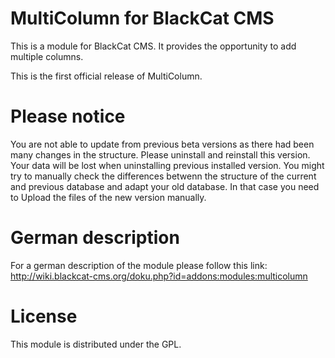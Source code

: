 MultiColumn for BlackCat CMS
===============================

This is a module for BlackCat CMS. It provides the opportunity to add multiple columns.

This is the first official release of MultiColumn.

# Please notice

You are not able to update from previous beta versions as there had been many changes in the structure. Please uninstall and reinstall this version. Your data will be lost when uninstalling previous installed version.
You might try to manually check the differences betwenn the structure of the current and previous database and adapt your old database. In that case you need to Upload the files of the new version manually.

# German description
For a german description of the module please follow this link: http://wiki.blackcat-cms.org/doku.php?id=addons:modules:multicolumn

# License

This module is distributed under the GPL.